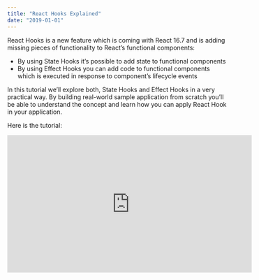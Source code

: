 ```yaml
---
title: "React Hooks Explained"
date: "2019-01-01"
---
```


React Hooks is a new feature which is coming with React 16.7 and is adding missing pieces of functionality to React’s functional components:

* By using State Hooks it’s possible to add state to functional components
* By using Effect Hooks you can add code to functional components which is executed in response to component’s lifecycle events

In this tutorial we’ll explore both, State Hooks and Effect Hooks in a very practical way. By building real-world sample application from scratch you’ll be able to understand the concept and learn how you can apply React Hook in your application.

Here is the tutorial:

<iframe width="560" height="315" src="https://www.youtube.com/embed/aNZ3Vwmf_V8" frameborder="0" allowfullscreen></iframe>
